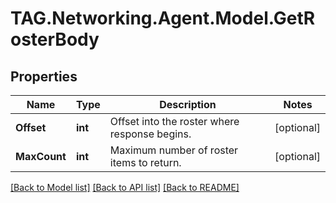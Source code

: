 # TAG.Networking.Agent.Model.GetRosterBody

## Properties

Name | Type | Description | Notes
------------ | ------------- | ------------- | -------------
**Offset** | **int** | Offset into the roster where response begins. | [optional] 
**MaxCount** | **int** | Maximum number of roster items to return. | [optional] 

[[Back to Model list]](../README.md#documentation-for-models) [[Back to API list]](../README.md#documentation-for-api-endpoints) [[Back to README]](../README.md)

